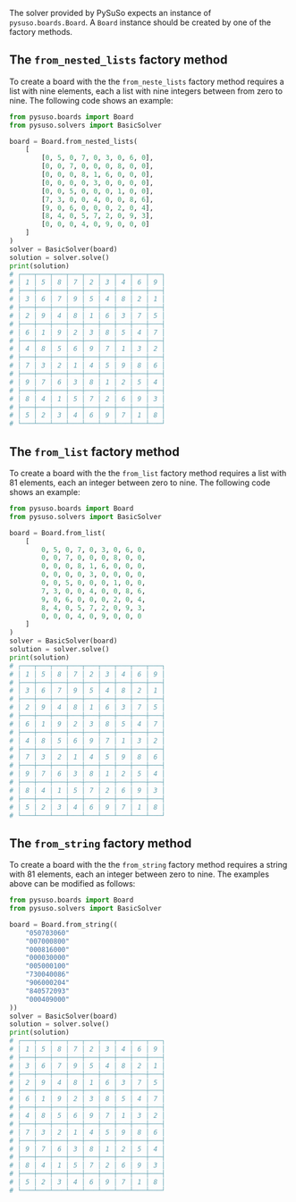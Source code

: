 The solver provided by PySuSo expects an instance of `pysuso.boards.Board`. A `Board` instance should be created
by one of the factory methods.

## The `from_nested_lists` factory method

To create a board with the the  `from_neste_lists` factory method requires a list with nine elements,
each a list with nine integers between from zero to nine. The following code shows an example:

```py
from pysuso.boards import Board
from pysuso.solvers import BasicSolver

board = Board.from_nested_lists(
    [
        [0, 5, 0, 7, 0, 3, 0, 6, 0],
        [0, 0, 7, 0, 0, 0, 8, 0, 0],
        [0, 0, 0, 8, 1, 6, 0, 0, 0],
        [0, 0, 0, 0, 3, 0, 0, 0, 0],
        [0, 0, 5, 0, 0, 0, 1, 0, 0],
        [7, 3, 0, 0, 4, 0, 0, 8, 6],
        [9, 0, 6, 0, 0, 0, 2, 0, 4],
        [8, 4, 0, 5, 7, 2, 0, 9, 3],
        [0, 0, 0, 4, 0, 9, 0, 0, 0]
    ]
)
solver = BasicSolver(board)
solution = solver.solve()
print(solution)
# ┌───┬───┬───┬───┬───┬───┬───┬───┬───┐
# │ 1 │ 5 │ 8 │ 7 │ 2 │ 3 │ 4 │ 6 │ 9 │
# ├───┼───┼───┼───┼───┼───┼───┼───┼───┤
# │ 3 │ 6 │ 7 │ 9 │ 5 │ 4 │ 8 │ 2 │ 1 │
# ├───┼───┼───┼───┼───┼───┼───┼───┼───┤
# │ 2 │ 9 │ 4 │ 8 │ 1 │ 6 │ 3 │ 7 │ 5 │
# ├───┼───┼───┼───┼───┼───┼───┼───┼───┤
# │ 6 │ 1 │ 9 │ 2 │ 3 │ 8 │ 5 │ 4 │ 7 │
# ├───┼───┼───┼───┼───┼───┼───┼───┼───┤
# │ 4 │ 8 │ 5 │ 6 │ 9 │ 7 │ 1 │ 3 │ 2 │
# ├───┼───┼───┼───┼───┼───┼───┼───┼───┤
# │ 7 │ 3 │ 2 │ 1 │ 4 │ 5 │ 9 │ 8 │ 6 │
# ├───┼───┼───┼───┼───┼───┼───┼───┼───┤
# │ 9 │ 7 │ 6 │ 3 │ 8 │ 1 │ 2 │ 5 │ 4 │
# ├───┼───┼───┼───┼───┼───┼───┼───┼───┤
# │ 8 │ 4 │ 1 │ 5 │ 7 │ 2 │ 6 │ 9 │ 3 │
# ├───┼───┼───┼───┼───┼───┼───┼───┼───┤
# │ 5 │ 2 │ 3 │ 4 │ 6 │ 9 │ 7 │ 1 │ 8 │
# └───┴───┴───┴───┴───┴───┴───┴───┴───┘
```

## The `from_list` factory method

To create a board with the the  `from_list` factory method requires a list with 81 elements,
each an integer between zero to nine. The following code shows an example:

```py
from pysuso.boards import Board
from pysuso.solvers import BasicSolver

board = Board.from_list(
    [
        0, 5, 0, 7, 0, 3, 0, 6, 0,
        0, 0, 7, 0, 0, 0, 8, 0, 0,
        0, 0, 0, 8, 1, 6, 0, 0, 0,
        0, 0, 0, 0, 3, 0, 0, 0, 0,
        0, 0, 5, 0, 0, 0, 1, 0, 0,
        7, 3, 0, 0, 4, 0, 0, 8, 6,
        9, 0, 6, 0, 0, 0, 2, 0, 4,
        8, 4, 0, 5, 7, 2, 0, 9, 3,
        0, 0, 0, 4, 0, 9, 0, 0, 0
    ]
)
solver = BasicSolver(board)
solution = solver.solve()
print(solution)
# ┌───┬───┬───┬───┬───┬───┬───┬───┬───┐
# │ 1 │ 5 │ 8 │ 7 │ 2 │ 3 │ 4 │ 6 │ 9 │
# ├───┼───┼───┼───┼───┼───┼───┼───┼───┤
# │ 3 │ 6 │ 7 │ 9 │ 5 │ 4 │ 8 │ 2 │ 1 │
# ├───┼───┼───┼───┼───┼───┼───┼───┼───┤
# │ 2 │ 9 │ 4 │ 8 │ 1 │ 6 │ 3 │ 7 │ 5 │
# ├───┼───┼───┼───┼───┼───┼───┼───┼───┤
# │ 6 │ 1 │ 9 │ 2 │ 3 │ 8 │ 5 │ 4 │ 7 │
# ├───┼───┼───┼───┼───┼───┼───┼───┼───┤
# │ 4 │ 8 │ 5 │ 6 │ 9 │ 7 │ 1 │ 3 │ 2 │
# ├───┼───┼───┼───┼───┼───┼───┼───┼───┤
# │ 7 │ 3 │ 2 │ 1 │ 4 │ 5 │ 9 │ 8 │ 6 │
# ├───┼───┼───┼───┼───┼───┼───┼───┼───┤
# │ 9 │ 7 │ 6 │ 3 │ 8 │ 1 │ 2 │ 5 │ 4 │
# ├───┼───┼───┼───┼───┼───┼───┼───┼───┤
# │ 8 │ 4 │ 1 │ 5 │ 7 │ 2 │ 6 │ 9 │ 3 │
# ├───┼───┼───┼───┼───┼───┼───┼───┼───┤
# │ 5 │ 2 │ 3 │ 4 │ 6 │ 9 │ 7 │ 1 │ 8 │
# └───┴───┴───┴───┴───┴───┴───┴───┴───┘
```

## The `from_string` factory method

To create a board with the the  `from_string` factory method requires a string with 81 elements,
each an integer between zero to nine. The examples above can be modified as follows:

```py
from pysuso.boards import Board
from pysuso.solvers import BasicSolver

board = Board.from_string((
    "050703060"
    "007000800"
    "000816000"
    "000030000"
    "005000100"
    "730040086"
    "906000204"
    "840572093"
    "000409000"
))
solver = BasicSolver(board)
solution = solver.solve()
print(solution)
# ┌───┬───┬───┬───┬───┬───┬───┬───┬───┐
# │ 1 │ 5 │ 8 │ 7 │ 2 │ 3 │ 4 │ 6 │ 9 │
# ├───┼───┼───┼───┼───┼───┼───┼───┼───┤
# │ 3 │ 6 │ 7 │ 9 │ 5 │ 4 │ 8 │ 2 │ 1 │
# ├───┼───┼───┼───┼───┼───┼───┼───┼───┤
# │ 2 │ 9 │ 4 │ 8 │ 1 │ 6 │ 3 │ 7 │ 5 │
# ├───┼───┼───┼───┼───┼───┼───┼───┼───┤
# │ 6 │ 1 │ 9 │ 2 │ 3 │ 8 │ 5 │ 4 │ 7 │
# ├───┼───┼───┼───┼───┼───┼───┼───┼───┤
# │ 4 │ 8 │ 5 │ 6 │ 9 │ 7 │ 1 │ 3 │ 2 │
# ├───┼───┼───┼───┼───┼───┼───┼───┼───┤
# │ 7 │ 3 │ 2 │ 1 │ 4 │ 5 │ 9 │ 8 │ 6 │
# ├───┼───┼───┼───┼───┼───┼───┼───┼───┤
# │ 9 │ 7 │ 6 │ 3 │ 8 │ 1 │ 2 │ 5 │ 4 │
# ├───┼───┼───┼───┼───┼───┼───┼───┼───┤
# │ 8 │ 4 │ 1 │ 5 │ 7 │ 2 │ 6 │ 9 │ 3 │
# ├───┼───┼───┼───┼───┼───┼───┼───┼───┤
# │ 5 │ 2 │ 3 │ 4 │ 6 │ 9 │ 7 │ 1 │ 8 │
# └───┴───┴───┴───┴───┴───┴───┴───┴───┘
```